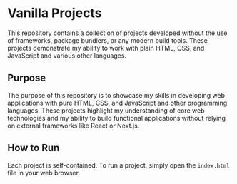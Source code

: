 # Vanilla Projects

This repository contains a collection of projects developed without the use of frameworks, package bundlers, or any modern build tools. These projects demonstrate my ability to work with plain HTML, CSS, and JavaScript and various other languages.

## Purpose

The purpose of this repository is to showcase my skills in developing web applications with pure HTML, CSS, and JavaScript and other programming languages. These projects highlight my understanding of core web technologies and my ability to build functional applications without relying on external frameworks like React or Next.js.

## How to Run

Each project is self-contained. To run a project, simply open the `index.html` file in your web browser.
